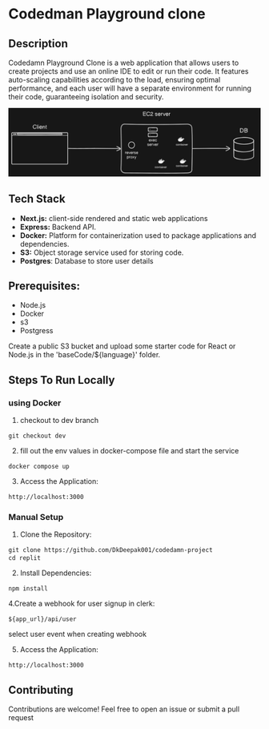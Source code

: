 
# Codedman Playground clone

## Description
Codedamn Playground Clone is a web application that allows users to create projects and use an online IDE to edit or run their code. It features auto-scaling capabilities according to the load, ensuring optimal performance, and each user will have a separate environment for running their code, guaranteeing isolation and security.


![Alt Text](./system_design.png)



## Tech Stack

- **Next.js:** client-side rendered and static web applications
- **Express:**  Backend API.
- **Docker:** Platform for containerization used to package applications and dependencies.
- **S3:** Object storage service used for storing code.
- **Postgres**: Database to store user details 


## Prerequisites:
- Node.js 
- Docker 
- s3 
- Postgress
  
Create a public S3 bucket and upload some starter code for React or Node.js in the 'baseCode/${language}' folder.


## Steps To Run Locally
### using Docker

1. checkout to dev branch
```
git checkout dev
```

2. fill out the env values in docker-compose file and start the service  
```
docker compose up 
```

3. Access the Application:
```
http://localhost:3000
```


### Manual Setup
1. Clone the Repository:
```
git clone https://github.com/DkDeepak001/codedamn-project
cd replit
```
2. Install Dependencies:
```
npm install
```

4.Create a webhook for user signup in clerk:
```
${app_url}/api/user
```
select user event when creating webhook


5. Access the Application:
```
http://localhost:3000
```

## Contributing
Contributions are welcome! Feel free to open an issue or submit a pull request


